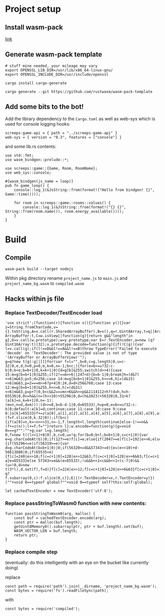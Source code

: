 # Project setup

## Install wasm-pack

[link](https://rustwasm.github.io/wasm-pack/installer/#)

## Generate wasm-pack template

```
# stuff mine needed, your mileage may vary
export OPENSSL_LIB_DIR=/usr/lib/x86_64-linux-gnu/
export OPENSSL_INCLUDE_DIR=/usr/include/openssl

cargo install cargo-generate

cargo generate --git https://github.com/rustwasm/wasm-pack-template
```

## Add some bits to the bot!

Add the library dependency to the `Cargo.toml` as well as web-sys which is used for console logging hooks:

```
screeps-game-api = { path = "../screeps-game-api" }
web-sys = { version = "0.3", features = ["console"] }
```

and some lib.rs contents:


```
use std::fmt;
use wasm_bindgen::prelude::*;

use screeps::game::{Game, Room, RoomName};
use web_sys::console;

#[wasm_bindgen(js_name = loop)]
pub fn game_loop() {
    console::log_1(&JsString::from(format!("Hello from bindgen! {}", Game::time())));

    for room in screeps::game::rooms::values() {
        console::log_1(&JsString::from(format!("{} {}", String::from(room.name()), room.energy_available())));
    }
}
```


# Build

## Compile

`wasm-pack build --target nodejs`

Within pkg directory rename `project_name.js` to `main.js` and `project_name_bg.wasm` to `compiled.wasm`

## Hacks within js file

### Replace TextDecoder/TestEncoder load

```
'use strict';(function(r){function x(){}function y(){}var z=String.fromCharCode,v={}.toString,A=v.call(r.SharedArrayBuffer),B=v(),q=r.Uint8Array,t=q||Array,w=q?ArrayBuffer:t,C=w.isView||function(g){return g&&"length"in g},D=v.call(w.prototype);w=y.prototype;var E=r.TextEncoder,a=new (q?Uint16Array:t)(32);x.prototype.decode=function(g){if(!C(g)){var l=v.call(g);if(l!==D&&l!==A&&l!==B)throw TypeError("Failed to execute 'decode' on 'TextDecoder': The provided value is not of type '(ArrayBuffer or ArrayBufferView)'");
g=q?new t(g):g||[]}for(var f=l="",b=0,c=g.length|0,u=c-32|0,e,d,h=0,p=0,m,k=0,n=-1;b<c;){for(e=b<=u?32:c-b|0;k<e;b=b+1|0,k=k+1|0){d=g[b]&255;switch(d>>4){case 15:m=g[b=b+1|0]&255;if(2!==m>>6||247<d){b=b-1|0;break}h=(d&7)<<6|m&63;p=5;d=256;case 14:m=g[b=b+1|0]&255,h<<=6,h|=(d&15)<<6|m&63,p=2===m>>6?p+4|0:24,d=d+256&768;case 13:case 12:m=g[b=b+1|0]&255,h<<=6,h|=(d&31)<<6|m&63,p=p+7|0,b<c&&2===m>>6&&h>>p&&1114112>h?(d=h,h=h-65536|0,0<=h&&(n=(h>>10)+55296|0,d=(h&1023)+56320|0,31>k?(a[k]=n,k=k+1|0,n=-1):
(m=n,n=d,d=m))):(d>>=8,b=b-d-1|0,d=65533),h=p=0,e=b<=u?32:c-b|0;default:a[k]=d;continue;case 11:case 10:case 9:case 8:}a[k]=65533}f+=z(a[0],a[1],a[2],a[3],a[4],a[5],a[6],a[7],a[8],a[9],a[10],a[11],a[12],a[13],a[14],a[15],a[16],a[17],a[18],a[19],a[20],a[21],a[22],a[23],a[24],a[25],a[26],a[27],a[28],a[29],a[30],a[31]);32>k&&(f=f.slice(0,k-32|0));if(b<c){if(a[0]=n,k=~n>>>31,n=-1,f.length<l.length)continue}else-1!==n&&(f+=z(n));l+=f;f=""}return l};w.encode=function(g){g=void 0===g?"":""+g;var l=g.length|
0,f=new t((l<<1)+8|0),b,c=0,u=!q;for(b=0;b<l;b=b+1|0,c=c+1|0){var e=g.charCodeAt(b)|0;if(127>=e)f[c]=e;else{if(2047>=e)f[c]=192|e>>6;else{a:{if(55296<=e)if(56319>=e){var d=g.charCodeAt(b=b+1|0)|0;if(56320<=d&&57343>=d){e=(e<<10)+d-56613888|0;if(65535<e){f[c]=240|e>>18;f[c=c+1|0]=128|e>>12&63;f[c=c+1|0]=128|e>>6&63;f[c=c+1|0]=128|e&63;continue}break a}e=65533}else 57343>=e&&(e=65533);!u&&b<<1<c&&b<<1<(c-7|0)&&(u=!0,d=new t(3*l),d.set(f),f=d)}f[c]=224|e>>12;f[c=c+1|0]=128|e>>6&63}f[c=c+1|0]=128|e&63}}return q?
f.subarray(0,c):f.slice(0,c)};E||(r.TextDecoder=x,r.TextEncoder=y)})(""+void 0==typeof global?""+void 0==typeof self?this:self:global);

let cachedTextEncoder = new TextEncoder('utf-8');
```

### Replace passStringToWasm0 function with new contents:

```
function passStringToWasm0(arg, malloc) {
    const buf = cachedTextEncoder.encode(arg);
    const ptr = malloc(buf.length);
    getUint8Memory0().subarray(ptr, ptr + buf.length).set(buf);
    WASM_VECTOR_LEN = buf.length;
    return ptr;
}
```


### Replace compile step

(eventually: do this intelligently with an eye on the bucket like currently doing)

replace

```
const path = require('path').join(__dirname, 'project_name_bg.wasm');
const bytes = require('fs').readFileSync(path);
```

with

```
const bytes = require('compiled');
```
